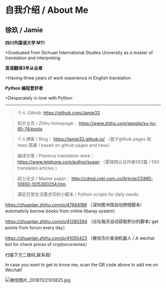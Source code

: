 # 自我介绍 / About Me

## 徐玖 / Jamie

**四川外国语大学 MTI** 

+Graduated from Sichuan International Studies University as a master of translation and interpreting 

**英语翻译3年从业者**

+Having three years of work experience in English translation

**Python 编程爱好者**

+Desperately in love with Python

---

> 个人 Github:
https://github.com/Jamie33    

> 知乎主页 / Zhihu homepage：
https://www.zhihu.com/people/xu-jiu-85-74/posts 

> 个人博客 / Blog：
https://jamie33.github.io/  （基于github pages 和 hexo 搭建 / based on github pages and hexo） 

> 编译文章 / Previous translation work：
https://www.leiphone.com/author/xusan （雷锋网认证作者592篇 / 592 translated articles ）

> 硕士论文 / Master paper：
http://cdmd.cnki.com.cn/Article/CDMD-10650-1015300254.htm 

> 满足日常生活需求写的小脚本 / Python scripts for daily needs

https://zhuanlan.zhihu.com/p/47664186  （深圳图书馆自动预借脚本/ automaticly borrow books from online libaray system）

https://zhuanlan.zhihu.com/p/41280394  （论坛每天自动获取积分的脚本/ get points from forum every day）

https://zhuanlan.zhihu.com/p/41055423  （微信币价查询机器人 / A wechat bot for check prices of cryptocurrenies）


扫描下方二维码,联系我!

In case you want to get to know me, scan the QR code above to add me on Wechat!

![微信图片_20181122103825.jpg](https://i.loli.net/2018/11/22/5bf61b52eb3c5.jpg)
